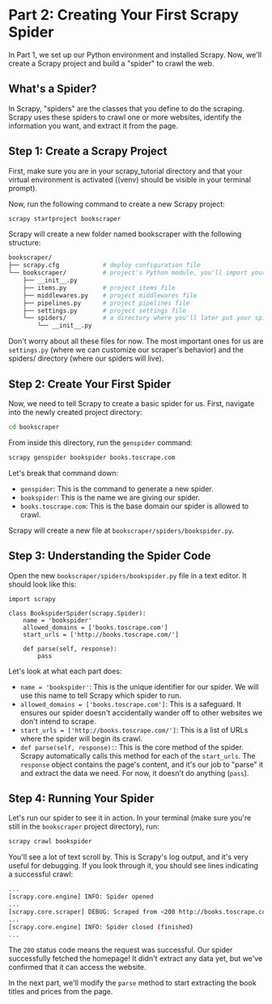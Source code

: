 # **Part 2: Creating Your First Scrapy Spider**

In Part 1, we set up our Python environment and installed Scrapy. Now, we'll create a Scrapy project and build a "spider" to crawl the web.

## **What's a Spider?**

In Scrapy, "spiders" are the classes that you define to do the scraping. Scrapy uses these spiders to crawl one or more websites, identify the information you want, and extract it from the page.

## **Step 1: Create a Scrapy Project**

First, make sure you are in your scrapy_tutorial directory and that your virtual environment is activated ((venv) should be visible in your terminal prompt).

Now, run the following command to create a new Scrapy project:

```bash
scrapy startproject bookscraper
```

Scrapy will create a new folder named bookscraper with the following structure:

```bash
bookscraper/
├── scrapy.cfg            # deploy configuration file
└── bookscraper/          # project's Python module, you'll import your code from here
    ├── __init__.py
    ├── items.py          # project items file
    ├── middlewares.py    # project middlewares file
    ├── pipelines.py      # project pipelines file
    ├── settings.py       # project settings file
    └── spiders/          # a directory where you'll later put your spiders
        └── __init__.py
```

Don't worry about all these files for now. The most important ones for us are `settings.py` (where we can customize our scraper's behavior) and the spiders/ directory (where our spiders will live).


## **Step 2: Create Your First Spider**

Now, we need to tell Scrapy to create a basic spider for us. First, navigate into the newly created project directory:

```bash
cd bookscraper
```

From inside this directory, run the `genspider` command:

```bash
scrapy genspider bookspider books.toscrape.com
```

Let's break that command down:

- `genspider`: This is the command to generate a new spider.
- `bookspider`: This is the name we are giving our spider.
- `books.toscrape.com`: This is the base domain our spider is allowed to crawl.

Scrapy will create a new file at `bookscraper/spiders/bookspider.py`.


## **Step 3: Understanding the Spider Code**

Open the new `bookscraper/spiders/bookspider.py` file in a text editor. It should look like this:

```
import scrapy

class BookspiderSpider(scrapy.Spider):
    name = 'bookspider'
    allowed_domains = ['books.toscrape.com']
    start_urls = ['http://books.toscrape.com/']

    def parse(self, response):
        pass
```


Let's look at what each part does:

- `name = 'bookspider'`: This is the unique identifier for our spider. We will use this name to tell Scrapy which spider to run.
- `allowed_domains = ['books.toscrape.com']`: This is a safeguard. It ensures our spider doesn't accidentally wander off to other websites we don't intend to scrape.
- `start_urls = ['http://books.toscrape.com/']`: This is a list of URLs where the spider will begin its crawl.
- `def parse(self, response):`: This is the core method of the spider. Scrapy automatically calls this method for each of the `start_urls`. The `response` object contains the page's content, and it's our job to "parse" it and extract the data we need. For now, it doesn't do anything (`pass`).


## **Step 4: Running Your Spider**


Let's run our spider to see it in action. In your terminal (make sure you're still in the `bookscraper` project directory), run:

```bash
scrapy crawl bookspider
```

You'll see a lot of text scroll by. This is Scrapy's log output, and it's very useful for debugging. If you look through it, you should see lines indicating a successful crawl:


```bash
...
[scrapy.core.engine] INFO: Spider opened
...
[scrapy.core.scraper] DEBUG: Scraped from <200 http://books.toscrape.com/>
...
[scrapy.core.engine] INFO: Spider closed (finished)
...
```

The `200` status code means the request was successful. Our spider successfully fetched the homepage! It didn't extract any data yet, but we've confirmed that it can access the website.

In the next part, we'll modify the `parse` method to start extracting the book titles and prices from the page.